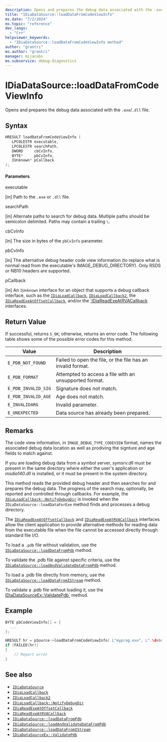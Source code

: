 ```yaml
---
description: Opens and prepares the debug data associated with the .exe/.dll file and code view information.
title: "IDiaDataSource::loadDataFromCodeViewInfo"
ms.date: "7/2/2024"
ms.topic: "reference"
dev_langs:
  - "C++"
helpviewer_keywords:
  - "IDiaDataSource::loadDataFromCodeViewInfo method"
author: "grantri"
ms.author: "grantri"
manager: mijacobs
ms.subservice: debug-diagnostics
---
```


# IDiaDataSource::loadDataFromCodeViewInfo

Opens and prepares the debug data associated with the `.exe`/`.dll` file.

## Syntax

```c++
HRESULT loadDataFromCodeViewInfo (
   LPCOLESTR executable,
   LPCOLESTR searchPath,
   DWORD     cbCvInfo,
   BYTE*     pbCvInfo,
   IUnknown* pCallback
);
```

#### Parameters

executable

[in] Path to the `.exe` or `.dll` file.

searchPath

[in] Alternate paths to search for debug data. Multiple paths should be semicolon delimited. Paths may contain a trailing `\`.

cbCvInfo

[in] The size in bytes of the `pbCvInfo` parameter.

pbCvInfo

[in] The alternative debug header code view information (to replace what is normal read from the executable's IMAGE_DEBUG_DIRECTORY). Only RSDS or NB10 headers are supported.

pCallback

[in] An `IUnknown` interface for an object that supports a debug callback interface, such as the [`IDiaLoadCallback`](../../debugger/debug-interface-access/idialoadcallback.md), [`IDiaLoadCallback2`](../../debugger/debug-interface-access/idialoadcallback2.md), the [`IDiaReadExeAtOffsetCallback`](../../debugger/debug-interface-access/idiareadexeatoffsetcallback.md), and/or the [`IDiaReadExeAtRVACallback](../../debugger/debug-interface-access/idiareadexeatrvacallback.md) interfaces.

## Return Value

If successful, returns `S_OK`; otherwise, returns an error code. The following table shows some of the possible error codes for this method.

|Value|Description|
|-----------|-----------------|
|`E_PDB_NOT_FOUND`|Failed to open the file, or the file has an invalid format.|
|`E_PDB_FORMAT`|Attempted to access a file with an unsupported format.|
|`E_PDB_INVALID_SIG`|Signature does not match.|
|`E_PDB_INVALID_AGE`|Age does not match.|
|`E_INVALIDARG`|Invalid parameter.|
|`E_UNEXPECTED`|Data source has already been prepared.|

## Remarks

The code view information, in `IMAGE_DEBUG_TYPE_CODEVIEW` format, names the associated debug data location as well as prodiving the signture and age fields to match against.

If you are loading debug data from a symbol server, *symsrv.dll* must be present in the same directory where either the user's application or *msdia140.dll* is installed, or it must be present in the system directory.

This method reads the provided debug header and then searches for and prepares the debug data. The progress of the search may, optionally, be reported and controlled through callbacks. For example, the [`IDiaLoadCallback::NotifyDebugDir`](../../debugger/debug-interface-access/idialoadcallback-notifydebugdir.md) is invoked when the `IDiaDataSource::loadDataForExe` method finds and processes a debug directory.

The [`IDiaReadExeAtOffsetCallback`](../../debugger/debug-interface-access/idiareadexeatoffsetcallback.md) and [`IDiaReadExeAtRVACallback`](../../debugger/debug-interface-access/idiareadexeatrvacallback.md) interfaces allow the client application to provide alternative methods for reading data from the executable file when the file cannot be accessed directly through standard file I/O.

To load a `.pdb` file without validation, use the [`IDiaDataSource::loadDataFromPdb`](../../debugger/debug-interface-access/idiadatasource-loaddatafrompdb.md) method.

To validate the .pdb file against specific criteria, use the [`IDiaDataSource::loadAndValidateDataFromPdb`](../../debugger/debug-interface-access/idiadatasource-loadandvalidatedatafrompdb.md) method.

To load a .pdb file directly from memory, use the [`IDiaDataSource::loadDataFromIStream`](../../debugger/debug-interface-access/idiadatasource-loaddatafromistream.md) method.

To validate a .pdb file without loading it, use the [IDiaDataSourceEx::ValidatePdb`](../../debugger/debug-interface-access/idiadatasourceex-validatepdb.md) method.

## Example

```c++
BYTE pbCodeViewInfo[] = {
  ...
};

HRESULT hr = pSource->loadDataFromCodeViewInfo( L"myprog.exe", L".\debug", sizeof(pbCodeViewInfo), pbCodeViewInfo, nullptr);
if (FAILED(hr))
{
    // Report error
}
```

## See also

- [`IDiaDataSource`](../../debugger/debug-interface-access/idiadatasource.md)
- [`IDiaLoadCallback`](../../debugger/debug-interface-access/idialoadcallback.md)
- [`IDiaLoadCallback2`](../../debugger/debug-interface-access/idialoadcallback2.md)
- [`IDiaLoadCallback::NotifyDebugDir`](../../debugger/debug-interface-access/idialoadcallback-notifydebugdir.md)
- [`IDiaReadExeAtOffsetCallback`](../../debugger/debug-interface-access/idiareadexeatoffsetcallback.md)
- [`IDiaReadExeAtRVACallback`](../../debugger/debug-interface-access/idiareadexeatrvacallback.md)
- [`IDiaDataSource::loadDataFromPdb`](../../debugger/debug-interface-access/idiadatasource-loaddatafrompdb.md)
- [`IDiaDataSource::loadAndValidateDataFromPdb`](../../debugger/debug-interface-access/idiadatasource-loadandvalidatedatafrompdb.md)
- [`IDiaDataSource::loadDataFromIStream`](../../debugger/debug-interface-access/idiadatasource-loaddatafromistream.md)
- [`IDiaDataSourceEx::ValidatePdb`](../../debugger/debug-interface-access/idiadatasourceex-validatepdb.md)
